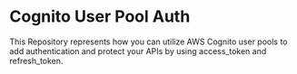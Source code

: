 # Cognito User Pool Auth
This Repository represents how you can utilize AWS Cognito user pools to add authentication and protect your APIs by using access_token and refresh_token.
